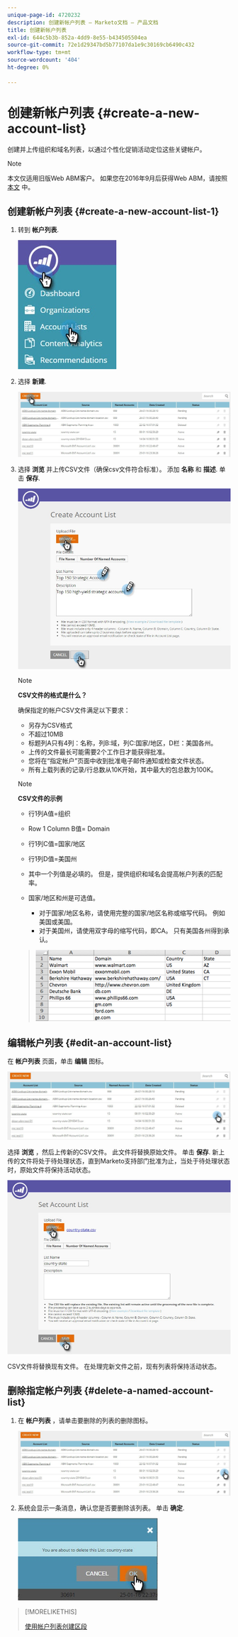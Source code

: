 ```yaml
---
unique-page-id: 4720232
description: 创建新帐户列表 — Marketo文档 — 产品文档
title: 创建新帐户列表
exl-id: 644c5b3b-852a-4dd9-8e55-b434505504ea
source-git-commit: 72e1d29347bd5b77107da1e9c30169cb6490c432
workflow-type: tm+mt
source-wordcount: '404'
ht-degree: 0%

---
```


# 创建新帐户列表 {#create-a-new-account-list}

创建并上传组织和域名列表，以通过个性化促销活动定位这些关键帐户。

>[!NOTE]
>
>本文仅适用旧版Web ABM客户。 如果您在2016年9月后获得Web ABM，请按照 [本文](https://docs.marketo.com/display/DOCS/Account+Lists#AccountLists-CreateaNewAccountList) 中。

## 创建新帐户列表 {#create-a-new-account-list-1}

1. 转到 **帐户列表**.

   ![](assets/dropdown-account-lists-hand.jpg)

1. 选择 **新建**.

   ![](assets/create-new-account-list-hand.jpg)

1. 选择 **浏览** 并上传CSV文件（确保csv文件符合标准）。 添加 **名称** 和 **描述**. 单击 **保存**.

   ![](assets/create-account-list-hands.jpg)

   >[!NOTE]
   >
   >**CSV文件的格式是什么？**
   >
   >确保指定的帐户CSV文件满足以下要求：
   >
   >* 另存为CSV格式
   >* 不超过10MB
   >* 标题列A只有4列：名称，列B:域，列C:国家/地区，D栏：美国各州。
   >* 上传的文件最长可能需要2个工作日才能获得批准。
   >* 您将在“指定帐户”页面中收到批准电子邮件通知或检查文件状态。
   >* 所有上载列表的记录/行总数从10K开始，其中最大的包总数为100K。


   >[!NOTE]
   >
   >**CSV文件的示例**
   >
   >* 行1列A值=组织
   >* Row 1 Column B值= Domain
   >* 行1列C值=国家/地区
   >* 行1列D值=美国州
   >* 其中一个列值是必填的。 但是，提供组织和域名会提高帐户列表的匹配率。
   >* 国家/地区和州是可选值。
      >
      >   * 对于国家/地区名称，请使用完整的国家/地区名称或缩写代码。 例如 美国或美国。
      >   * 对于美国州，请使用双字母的缩写代码，即CA。 只有美国各州得到承认。

   >
   >![](assets/image2015-2-25-12-3a19-3a10.png)

## 编辑帐户列表 {#edit-an-account-list}

在 **帐户列表** 页面，单击 **编辑** 图标。

![](assets/create-new-account-list-edit.jpg)

选择 **浏览** ，然后上传新的CSV文件。 此文件将替换原始文件。 单击 **保存**. 新上传的文件将处于待处理状态，直到Marketo支持部门批准为止，当处于待处理状态时，原始文件将保持活动状态。

![](assets/set-account-list-edit-hands.jpg)

CSV文件将替换现有文件。 在处理完新文件之前，现有列表将保持活动状态。

## 删除指定帐户列表 {#delete-a-named-account-list}

1. 在 **帐户列表** ，请单击要删除的列表的删除图标。

   ![](assets/create-new-account-list-delete.jpg)

1. 系统会显示一条消息，确认您是否要删除该列表。 单击 **确定**.

   ![](assets/delete-notification-hand.jpg)

>[!MORELIKETHIS]
>
>[使用帐户列表创建区段](/help/marketo/product-docs/web-personalization/account-based-web-marketing/create-a-segment-using-an-account-list.md)
